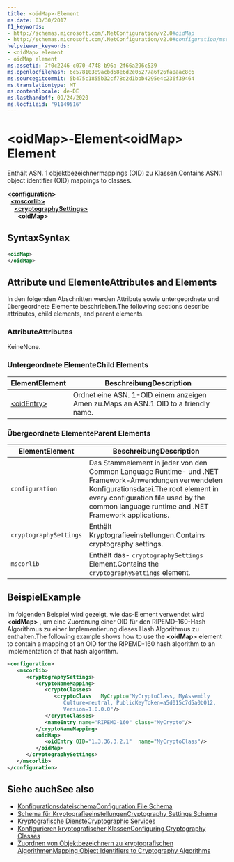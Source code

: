 ```yaml
---
title: <oidMap>-Element
ms.date: 03/30/2017
f1_keywords:
- http://schemas.microsoft.com/.NetConfiguration/v2.0#oidMap
- http://schemas.microsoft.com/.NetConfiguration/v2.0#configuration/mscorlib/cryptographySettings/oidMap
helpviewer_keywords:
- <oidMap> element
- oidMap element
ms.assetid: 7f0c2246-c070-4748-b96a-2f66a296c539
ms.openlocfilehash: 6c57810389acbd58e6d2e05277a6f26fa0aac8c6
ms.sourcegitcommit: 5b475c1855b32cf78d2d1bbb4295e4c236f39464
ms.translationtype: MT
ms.contentlocale: de-DE
ms.lasthandoff: 09/24/2020
ms.locfileid: "91149516"
---
```

# <a name="oidmap-element"></a><span data-ttu-id="bc302-102">\<oidMap>-Element</span><span class="sxs-lookup"><span data-stu-id="bc302-102">\<oidMap> Element</span></span>

<span data-ttu-id="bc302-103">Enthält ASN. 1 objektbezeichnermappings (OID) zu Klassen.</span><span class="sxs-lookup"><span data-stu-id="bc302-103">Contains ASN.1 object identifier (OID) mappings to classes.</span></span>  

[**\<configuration>**](../configuration-element.md)\
&nbsp;&nbsp;[**\<mscorlib>**](mscorlib-element-for-cryptography-settings.md)\
&nbsp;&nbsp;&nbsp;&nbsp;[**\<cryptographySettings>**](cryptographysettings-element.md)\
&nbsp;&nbsp;&nbsp;&nbsp;&nbsp;&nbsp;**\<oidMap>**

## <a name="syntax"></a><span data-ttu-id="bc302-104">Syntax</span><span class="sxs-lookup"><span data-stu-id="bc302-104">Syntax</span></span>  
  
```xml  
<oidMap>
</oidMap>  
```  
  
## <a name="attributes-and-elements"></a><span data-ttu-id="bc302-105">Attribute und Elemente</span><span class="sxs-lookup"><span data-stu-id="bc302-105">Attributes and Elements</span></span>  

 <span data-ttu-id="bc302-106">In den folgenden Abschnitten werden Attribute sowie untergeordnete und übergeordnete Elemente beschrieben.</span><span class="sxs-lookup"><span data-stu-id="bc302-106">The following sections describe attributes, child elements, and parent elements.</span></span>  
  
### <a name="attributes"></a><span data-ttu-id="bc302-107">Attribute</span><span class="sxs-lookup"><span data-stu-id="bc302-107">Attributes</span></span>  

 <span data-ttu-id="bc302-108">Keine</span><span class="sxs-lookup"><span data-stu-id="bc302-108">None.</span></span>  
  
### <a name="child-elements"></a><span data-ttu-id="bc302-109">Untergeordnete Elemente</span><span class="sxs-lookup"><span data-stu-id="bc302-109">Child Elements</span></span>  
  
|<span data-ttu-id="bc302-110">Element</span><span class="sxs-lookup"><span data-stu-id="bc302-110">Element</span></span>|<span data-ttu-id="bc302-111">Beschreibung</span><span class="sxs-lookup"><span data-stu-id="bc302-111">Description</span></span>|  
|-------------|-----------------|  
|[\<oidEntry>](oidentry-element.md)|<span data-ttu-id="bc302-112">Ordnet eine ASN. 1-OID einem anzeigen Amen zu.</span><span class="sxs-lookup"><span data-stu-id="bc302-112">Maps an ASN.1 OID to a friendly name.</span></span>|  
  
### <a name="parent-elements"></a><span data-ttu-id="bc302-113">Übergeordnete Elemente</span><span class="sxs-lookup"><span data-stu-id="bc302-113">Parent Elements</span></span>  
  
|<span data-ttu-id="bc302-114">Element</span><span class="sxs-lookup"><span data-stu-id="bc302-114">Element</span></span>|<span data-ttu-id="bc302-115">Beschreibung</span><span class="sxs-lookup"><span data-stu-id="bc302-115">Description</span></span>|  
|-------------|-----------------|  
|`configuration`|<span data-ttu-id="bc302-116">Das Stammelement in jeder von den Common Language Runtime- und .NET Framework-Anwendungen verwendeten Konfigurationsdatei.</span><span class="sxs-lookup"><span data-stu-id="bc302-116">The root element in every configuration file used by the common language runtime and .NET Framework applications.</span></span>|  
|`cryptographySettings`|<span data-ttu-id="bc302-117">Enthält Kryptografieeinstellungen.</span><span class="sxs-lookup"><span data-stu-id="bc302-117">Contains cryptography settings.</span></span>|  
|`mscorlib`|<span data-ttu-id="bc302-118">Enthält das- `cryptographySettings` Element.</span><span class="sxs-lookup"><span data-stu-id="bc302-118">Contains the `cryptographySettings` element.</span></span>|  
  
## <a name="example"></a><span data-ttu-id="bc302-119">Beispiel</span><span class="sxs-lookup"><span data-stu-id="bc302-119">Example</span></span>  

 <span data-ttu-id="bc302-120">Im folgenden Beispiel wird gezeigt, wie das-Element verwendet wird **\<oidMap>** , um eine Zuordnung einer OID für den RIPEMD-160-Hash Algorithmus zu einer Implementierung dieses Hash Algorithmus zu enthalten.</span><span class="sxs-lookup"><span data-stu-id="bc302-120">The following example shows how to use the **\<oidMap>** element to contain a mapping of an OID for the RIPEMD-160 hash algorithm to an implementation of that hash algorithm.</span></span>  
  
```xml  
<configuration>  
   <mscorlib>  
      <cryptographySettings>  
         <cryptoNameMapping>  
            <cryptoClasses>  
               <cryptoClass   MyCrypto="MyCryptoClass, MyAssembly  
                  Culture=neutral, PublicKeyToken=a5d015c7d5a0b012,  
                  Version=1.0.0.0"/>  
            </cryptoClasses>  
            <nameEntry name="RIPEMD-160" class="MyCrypto"/>  
         </cryptoNameMapping>  
         <oidMap>  
            <oidEntry OID="1.3.36.3.2.1"  name="MyCryptoClass"/>  
         </oidMap>  
      </cryptographySettings>  
   </mscorlib>  
</configuration>  
```  
  
## <a name="see-also"></a><span data-ttu-id="bc302-121">Siehe auch</span><span class="sxs-lookup"><span data-stu-id="bc302-121">See also</span></span>

- [<span data-ttu-id="bc302-122">Konfigurationsdateischema</span><span class="sxs-lookup"><span data-stu-id="bc302-122">Configuration File Schema</span></span>](../index.md)
- [<span data-ttu-id="bc302-123">Schema für Kryptografieeinstellungen</span><span class="sxs-lookup"><span data-stu-id="bc302-123">Cryptography Settings Schema</span></span>](index.md)
- [<span data-ttu-id="bc302-124">Kryptografische Dienste</span><span class="sxs-lookup"><span data-stu-id="bc302-124">Cryptographic Services</span></span>](../../../../standard/security/cryptographic-services.md)
- [<span data-ttu-id="bc302-125">Konfigurieren kryptografischer Klassen</span><span class="sxs-lookup"><span data-stu-id="bc302-125">Configuring Cryptography Classes</span></span>](../../configure-cryptography-classes.md)
- [<span data-ttu-id="bc302-126">Zuordnen von Objektbezeichnern zu kryptografischen Algorithmen</span><span class="sxs-lookup"><span data-stu-id="bc302-126">Mapping Object Identifiers to Cryptography Algorithms</span></span>](../../map-object-identifiers-to-cryptography-algorithms.md)
